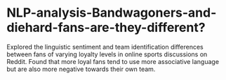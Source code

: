 # NLP-analysis-Bandwagoners-and-diehard-fans-are-they-different?

Explored the linguistic sentiment and team identification differences between fans of varying loyalty
levels in online sports discussions on Reddit. Found that more loyal fans tend to use more associative
language but are also more negative towards their own team.

